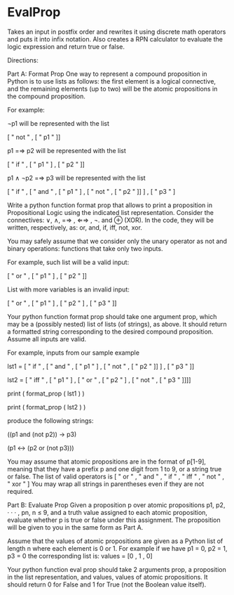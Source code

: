 # EvalProp
Takes an input in postfix order and rewrites it using discrete math operators and puts it into infix notation. Also creates a RPN calculator to evaluate the logic expression and return true or false.

Directions: 

Part A: Format Prop
One way to represent a compound proposition in Python is to use lists as follows: the first element is a
logical connective, and the remaining elements (up to two) will be the atomic propositions in the compound
proposition.

For example:

 ¬p1 will be represented with the list

 [ " not " , [ " p1 " ]]
 
 p1 =⇒ p2 will be represented with the list
 
 [ " if " , [ " p1 " ] , [ " p2 " ]]
 
 p1 ∧ ¬p2 =⇒ p3 will be represented with the list

 [ " if " , [ " and " , [ " p1 " ] , [ " not " , [ " p2 " ]] ] , [ " p3 " ]

Write a python function format prop that allows to print a proposition in Propositional Logic using the
indicated list representation. Consider the connectives: ∨, ∧, =⇒ , ⇐⇒ , ¬. and ⊕ (XOR). In the code,
they will be written, respectively, as: or, and, if, iff, not, xor.

You may safely assume that we consider only the unary operator as not and binary operations: functions
that take only two inputs.

For example, such list will be a valid input:

 [ " or " , [ " p1 " ] , [ " p2 " ]]

List with more variables is an invalid input:

 [ " or " , [ " p1 " ] , [ " p2 " ] , [ " p3 " ]]
 
Your python function format prop should take one argument prop, which may be a (possibly nested)
list of lists (of strings), as above. It should return a formatted string corresponding to the desired compound
proposition. Assume all inputs are valid.


For example, inputs from our sample example
 
 lst1 = [ " if " , [ " and " , [ " p1 " ] , [ " not " , [ " p2 " ]] ] , [ " p3 " ]]
 
 lst2 = [ " iff " , [ " p1 " ] , [ " or " , [ " p2 " ] , [ " not " , [ " p3 " ]]]]
 
 print ( format_prop ( lst1 ) )

 print ( format_prop ( lst2 ) )

produce the following strings:

((p1 and (not p2)) -> p3)

(p1 <-> (p2 or (not p3)))

You may assume that atomic propositions are in the format of p[1-9], meaning that they have a prefix p
and one digit from 1 to 9, or a string true or false. The list of valid operators is
 [ " or " , " and " , " if " , " iff " , " not " , " xor " ]
You may wrap all strings in parentheses even if they are not required.

Part B: Evaluate Prop
Given a proposition p over atomic propositions p1, p2, · · · , pn, n ≤ 9, and a truth value assigned to each
atomic proposition, evaluate whether p is true or false under this assignment. The proposition will be given
to you in the same form as Part A.

Assume that the values of atomic propositions are given as a Python list of length n where
each element is 0 or 1. For example if we have p1 = 0, p2 = 1, p3 = 0 the corresponding list is:
 values = [0 , 1 , 0]
 
Your python function eval prop should take 2 arguments prop, a proposition in the list representation,
and values, values of atomic propositions. It should return 0 for False and 1 for True (not the Boolean
value itself).
